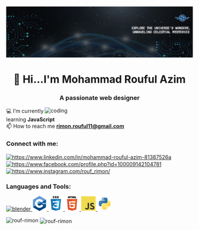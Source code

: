 ![logo](https://github.com/rouf-rimon/rouf-rimon/blob/main/99Blue%20%26%20White%20Futuristic%20Technology%20Facebook%20Cover%20(1).png)
<h1 align="center">👋 Hi...I'm Mohammad Rouful Azim</h1>
<h3 align="center">A passionate web designer</h3>
<img align="right" alt="coding" width="400" src="https://media2.giphy.com/media/qgQUggAC3Pfv687qPC/giphy.gif"

 💻 I’m currently learning **JavaScript** <br>
 📫 How to reach me **rimon.rouful11@gmail.com**

<h3 align="left">Connect with me:</h3>
<p align="left">
    <a href="https://linkedin.com/in/https://www.linkedin.com/in/mohammad-rouful-azim-81387526a" target="blank"><img
            align="center"
            src="https://raw.githubusercontent.com/rahuldkjain/github-profile-readme-generator/master/src/images/icons/Social/linked-in-alt.svg"
            alt="https://www.linkedin.com/in/mohammad-rouful-azim-81387526a" height="30" width="40" /></a>
    <a href="https://fb.com/https://www.facebook.com/profile.php?id=100009142104781" target="blank"><img align="center"
            src="https://raw.githubusercontent.com/rahuldkjain/github-profile-readme-generator/master/src/images/icons/Social/facebook.svg"
            alt="https://www.facebook.com/profile.php?id=100009142104781" height="30" width="40" /></a>
    <a href="https://www.instagram.com/rouf_rimon/?fbclid=IwAR3u2eFu5OOxLzaGvt9rW5aaml2Pfbl47uB2WziYnrwU_X6OuR0mjmvjP-g)" target="blank"><img align="center"
            src="https://raw.githubusercontent.com/rahuldkjain/github-profile-readme-generator/master/src/images/icons/Social/instagram.svg"
            alt="https://www.instagram.com/rouf_rimon/" height="30" width="40" /></a>
</p>

<h3 align="left">Languages and Tools:</h3>
<p align="left"> <a href="https://www.blender.org/" target="_blank" rel="noreferrer"> <img
            src="https://download.blender.org/branding/community/blender_community_badge_white.svg" alt="blender"
            width="40" height="40" /> </a> <a href="https://www.w3schools.com/cpp/" target="_blank" rel="noreferrer">
        <img src="https://raw.githubusercontent.com/devicons/devicon/master/icons/cplusplus/cplusplus-original.svg"
            alt="cplusplus" width="40" height="40" /> </a> <a href="https://www.w3schools.com/css/" target="_blank"
        rel="noreferrer"> <img
            src="https://raw.githubusercontent.com/devicons/devicon/master/icons/css3/css3-original-wordmark.svg"
            alt="css3" width="40" height="40" /> </a> <a href="https://www.w3.org/html/" target="_blank"
        rel="noreferrer"> <img
            src="https://raw.githubusercontent.com/devicons/devicon/master/icons/html5/html5-original-wordmark.svg"
            alt="html5" width="40" height="40" /> </a> <a href="https://developer.mozilla.org/en-US/docs/Web/JavaScript"
        target="_blank" rel="noreferrer"> <img
            src="https://raw.githubusercontent.com/devicons/devicon/master/icons/javascript/javascript-original.svg"
            alt="javascript" width="40" height="40" /> </a> <a href="https://www.python.org" target="_blank"
        rel="noreferrer"> <img
            src="https://raw.githubusercontent.com/devicons/devicon/master/icons/python/python-original.svg"
            alt="python" width="40" height="40" /> </a> </p>

<p><img align="left"
        src="https://github-readme-stats.vercel.app/api/top-langs?username=rouf-rimon&show_icons=true&locale=en&layout=compact"
        alt="rouf-rimon" /></p>

<p>&nbsp;<img align="center"
        src="https://github-readme-stats.vercel.app/api?username=rouf-rimon&show_icons=true&locale=en"
        alt="rouf-rimon" /></p>
